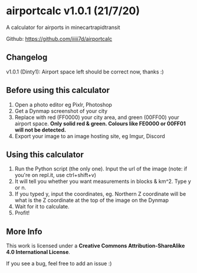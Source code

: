 # airportcalc v1.0.1 (21/7/20)
A calculator for airports in minecartrapidtransit

Github: https://github.com/iiiii7d/airportcalc

## Changelog
v1.0.1 (Dinty1): Airport space left should be correct now, thanks :)

## Before using this calculator
1. Open a photo editor eg Pixlr, Photoshop
2. Get a Dynmap screenshot of your city
3. Replace with red (FF0000) your city area, and green (00FF00) your airport space. **Only solid red & green. Colours like FE0000 or 00FF01 will not be detected.**
4. Export your image to an image hosting site, eg Imgur, Discord

## Using this calculator
1. Run the Python script (the only one). Input the url of the image (note: if you're on repl.it, use ctrl+shift+v)
2. It will tell you whether you want measurements in blocks & km^2. Type y or n.
3. If you typed y, input the coordinates, eg. Northern Z coordinate will be what is the Z coordinate at the top of the image on the Dynmap
4. Wait for it to calculate.
5. Profit!

## More Info
This work is licensed under a **Creative Commons Attribution-ShareAlike 4.0 International License**.

If you see a bug, feel free to add an issue :)
